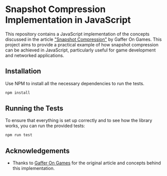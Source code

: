 # Snapshot Compression Implementation in JavaScript

This repository contains a JavaScript implementation of the concepts discussed in the article ["Snapshot Compression"](https://gafferongames.com/post/snapshot_compression/) by Gaffer On Games. This project aims to provide a practical example of how snapshot compression can be achieved in JavaScript, particularly useful for game development and networked applications.

## Installation

Use NPM to install all the necessary dependencies to run the tests.

```bash
npm install
```

## Running the Tests

To ensure that everything is set up correctly and to see how the library works, you can run the provided tests:

```bash
npm run test
```

## Acknowledgements

- Thanks to [Gaffer On Games](https://gafferongames.com/) for the original article and concepts behind this implementation.

